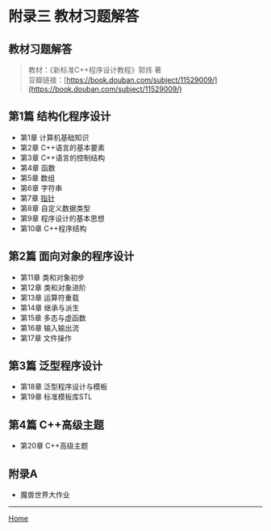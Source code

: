 # 附录三 教材习题解答

## 教材习题解答

> 教材：《新标准C++程序设计教程》郭炜 著  
> 豆瓣链接：[https://book.douban.com/subject/11529009/](https://book.douban.com/subject/11529009/)

## 第1篇 结构化程序设计

* 第1章 计算机基础知识
* 第2章 C++语言的基本要素
* 第3章 C++语言的控制结构
* 第4章 函数
* 第5章 数组
* 第6章 字符串
* 第7章 [指针](https://github.com/iridiumcao/cpp-note/tree/880e117845a17eb6c60956118ca4255ee37bb412/exercises/07_pointer.md)
* 第8章 自定义数据类型
* 第9章 程序设计的基本思想
* 第10章 C++程序结构

## 第2篇 面向对象的程序设计

* 第11章 类和对象初步
* 第12章 类和对象进阶
* 第13章 运算符重载
* 第14章 继承与派生
* 第15章 多态与虚函数
* 第16章 输入输出流
* 第17章 文件操作

## 第3篇 泛型程序设计

* 第18章 泛型程序设计与模板
* 第19章 标准模板库STL

## 第4篇 C++高级主题

* 第20章 C++高级主题

## 附录A

* 魔兽世界大作业

---

[Home](SUMMARY.md)